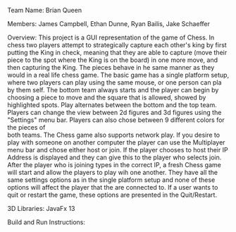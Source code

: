 Team Name:
Brian Queen

Members:
James Campbell, Ethan Dunne,
Ryan Bailis, Jake Schaeffer

Overview:
This project is a GUI representation of the game of Chess. In chess two players 
attempt to strategically capture each other's king by first putting the King in check,
meaning that they are able to capture (move their piece to the spot where the King is on the 
board) in one more move, and then capturing the King. The pieces behave in he same manner as
they would in a real life chess game.
The basic game has a single platform setup, where two players can play using the same mouse, 
or one person can pla by them self. The bottom team always starts and the player can begin 
by choosing a piece to move and the square that is allowed, showed by highlighted spots. Play alternates
between the bottom and the top team. Players can change the view between 2d figures and 3d figures
using the "Settings" menu bar. Players can also chose between 9 different colors for the pieces of \
both teams.
The Chess game also supports network play. If you desire to play with someone on another 
computer the player can use the Multiplayer menu bar and chose either host or join. If the player
chooses to host their IP Address is displayed and they can give this to the player who selects join.
After the player who is joining types in the correct IP, a fresh Chess game will start and allow
the players to play wih one another. They have all the same settings options as in the single platform
setup and none of these options will affect the player that the are connected to.
If a user wants to quit or restart the game, these options are presented in the Quit/Restart.

3D Libraries:
JavaFx 13

Build and Run Instructions:


